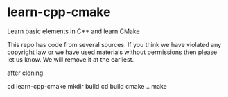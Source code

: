 # learn-cpp-cmake
Learn basic elements in C++ and learn CMake

This repo has code from several sources.
If you think we have violated any copyright law or 
we have used materials without permissions then
please let us know. We will remove it at the earliest.

after cloning

cd learn-cpp-cmake
mkdir build
cd build
cmake ..
make

